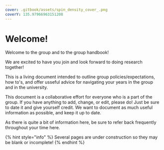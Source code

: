 ```yaml
---
cover: .gitbook/assets/spin_density_cover_.png
coverY: 135.97966963151208
---
```


# Welcome!

Welcome to the group and to the group handbook!&#x20;

We are excited to have you join and look forward to doing research together!&#x20;

This is a living document intended to outline group policies/expectations, how to's, and offer usseful advice for navigating your years in the group and in the university.

This document is a collaborative effort for everyone who is a part of the group. If you have anything to add, change, or edit, please do! Just be sure to date it and give yourself credit. We want to document as much useful information as possible, and keep it up to date.

As there is quite a bit of information here, be sure to refer back frequently throughout your time here.&#x20;



{% hint style="info" %}
Several pages are under construction so they may be blank or incomplete!
{% endhint %}
